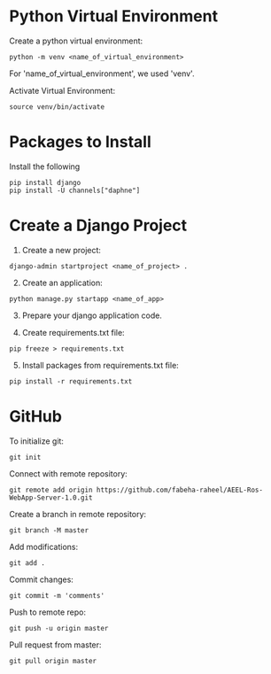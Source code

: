 # Python Virtual Environment

Create a python virtual environment:
```shell
python -m venv <name_of_virtual_environment>
```
For 'name_of_virtual_environment', we used 'venv'.

Activate Virtual Environment:
```shell
source venv/bin/activate
```

# Packages to Install

Install the following
```shell
pip install django
pip install -U channels["daphne"]
```

# Create a Django Project

1. Create a new project:
```shell
django-admin startproject <name_of_project> .
```
2. Create an application:
```shell
python manage.py startapp <name_of_app>
```

3. Prepare your django application code.

4. Create requirements.txt file:
```shell
pip freeze > requirements.txt
```
5. Install packages from requirements.txt file:
```shell
pip install -r requirements.txt
```

# GitHub

To initialize git:
```shell
git init
```

Connect with remote repository:
```shell
git remote add origin https://github.com/fabeha-raheel/AEEL-Ros-WebApp-Server-1.0.git
```

Create a branch in remote repository:
```shell
git branch -M master
```
Add modifications:
```shell
git add .
```
Commit changes:
```shell
git commit -m 'comments'
```

Push to remote repo:
```shell
git push -u origin master
```
Pull request from master:
```shell
git pull origin master
```